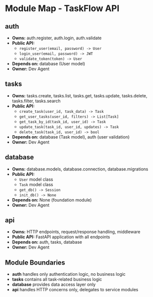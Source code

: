 # Module Map - TaskFlow API

## auth
- **Owns:** auth.register, auth.login, auth.validate
- **Public API:** 
  - `register_user(email, password) -> User`
  - `login_user(email, password) -> JWT`
  - `validate_token(token) -> User`
- **Depends on:** database (User model)
- **Owner:** Dev Agent

## tasks  
- **Owns:** tasks.create, tasks.list, tasks.get, tasks.update, tasks.delete, tasks.filter, tasks.search
- **Public API:**
  - `create_task(user_id, task_data) -> Task`
  - `get_user_tasks(user_id, filters) -> List[Task]`
  - `get_task_by_id(task_id, user_id) -> Task`
  - `update_task(task_id, user_id, updates) -> Task`
  - `delete_task(task_id, user_id) -> bool`
- **Depends on:** database (Task model), auth (user validation)
- **Owner:** Dev Agent

## database
- **Owns:** database.models, database.connection, database.migrations
- **Public API:**
  - `User` model class
  - `Task` model class  
  - `get_db() -> Session`
  - `init_db() -> None`
- **Depends on:** None (foundation module)
- **Owner:** Dev Agent

## api
- **Owns:** HTTP endpoints, request/response handling, middleware
- **Public API:** FastAPI application with all endpoints
- **Depends on:** auth, tasks, database
- **Owner:** Dev Agent

## Module Boundaries
- **auth** handles only authentication logic, no business logic
- **tasks** contains all task-related business logic
- **database** provides data access layer only
- **api** handles HTTP concerns only, delegates to service modules
